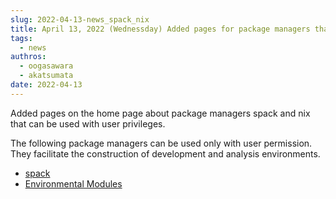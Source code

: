 ```yaml
---
slug: 2022-04-13-news_spack_nix
title: April 13, 2022 (Wednessday) Added pages for package managers that can be run with user permissionx
tags:
  - news
authros:
  - oogasawara
  - akatsumata
date: 2022-04-13
---
```


Added pages on the home page about package managers spack and nix that can be used with user privileges.

The following package managers can be used only with user permission. They facilitate the construction of development and analysis environments.

- [spack](/software/spack/)
- [Environmental Modules](/software/environmental_modules/)
